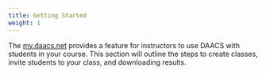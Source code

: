 ```yaml
---
title: Getting Started
weight: 1
---
```


The [my.daacs.net](https://my.daacs.net) provides a feature for instructors to use DAACS with students in your course. This section will outline the steps to create classes, invite students to your class, and downloading results.
